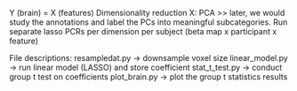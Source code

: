 Y (brain) = X (features)
Dimensionality reduction X: PCA  >> later, we would study the annotations and label the PCs into meaningful subcategories. 
Run separate lasso PCRs per dimension per subject (beta map x participant x feature)

File descriptions:
	resampledat.py -> downsample voxel size
	linear_model.py -> run linear model (LASSO) and store coefficient
	stat_t_test.py -> conduct group t test on coefficients
	plot_brain.py -> plot the group t statistics results
